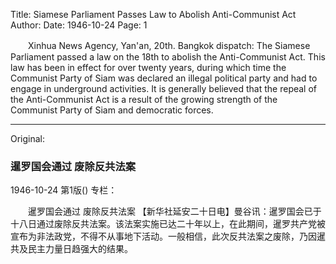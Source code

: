 Title: Siamese Parliament Passes Law to Abolish Anti-Communist Act
Author:
Date: 1946-10-24
Page: 1

　　Xinhua News Agency, Yan'an, 20th. Bangkok dispatch: The Siamese Parliament passed a law on the 18th to abolish the Anti-Communist Act. This law has been in effect for over twenty years, during which time the Communist Party of Siam was declared an illegal political party and had to engage in underground activities. It is generally believed that the repeal of the Anti-Communist Act is a result of the growing strength of the Communist Party of Siam and democratic forces.



<hr /> 

Original: 


### 暹罗国会通过  废除反共法案

1946-10-24
第1版()
专栏：

　　暹罗国会通过
    废除反共法案
    【新华社延安二十日电】曼谷讯：暹罗国会已于十八日通过废除反共法案。该法案实施已达二十年以上，在此期间，暹罗共产党被宣布为非法政党，不得不从事地下活动。一般相信，此次反共法案之废除，乃因暹共及民主力量日趋强大的结果。
